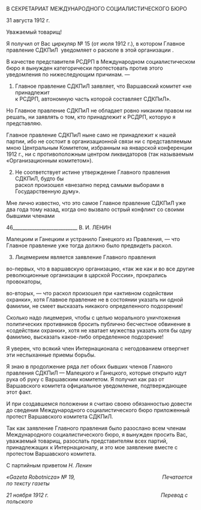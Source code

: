 В СЕКРЕТАРИАТ МЕЖДУНАРОДНОГО СОЦИАЛИСТИЧЕСКОГО БЮРО

31 августа 1912 г.

Уважаемый товарищ!

Я получил от Вас циркуляр № 15 (от июля 1912 г.), в котором Главное правление СДКПиЛ  уведомляет о расколе в этой организации .

В качестве представителя РСДРП в Международном социалистическом бюро я вы­нужден категорически протестовать против этого уведомления по нижеследующим причинам. —

1. Главное правление СДКПиЛ заявляет, что Варшавский комитет «не принадлежит  
к РСДРП, автономную часть которой составляет СДКПиЛ».

Но Главное правление СДКПиЛ не обладает ровно никаким правом ни решать, ни заявлять о том, кто принадлежит к РСДРП, которую я представляю.

Главное правление СДКПиЛ ныне само не принадлежит к нашей партии, ибо не со­стоит в организационной связи ни с представляемым мною Центральным Комитетом, избранным на январской конференции 1912 г., ни с противоположным центром ликви­даторов (так называемым «Организационным комитетом»).

2. Не соответствует истине утверждение Главного правления СДКПиЛ, будто бы  
раскол произошел «внезапно перед самыми выборами в Государственную думу».

Мне лично известно, что это самое Главное правление СДКПиЛ уже два года тому назад, когда оно вызвало острый конфликт со своими бывшими членами

  

46___________________________ В. И. ЛЕНИН

Малецким и Ганецким и устранило Ганецкого из Правления, — что Главное правление уже тогда должно было предвидеть раскол.

3. Лицемерием является заявление Главного правления

во-первых, что в варшавскую организацию, «так же как и во все другие революци­онные организации в царской России», прокрались провокаторы,

во-вторых, — что раскол произошел при «активном содействии охранки», хотя Главное правление не в состоянии указать ни одной фамилии, не смеет высказать ника­кого определенного подозрения!

Сколько надо лицемерия, чтобы с целью морального уничтожения политических противников бросить публично бесчестное обвинение в «содействии охранки», хотя не хватает мужества указать хотя бы одну фамилию, высказать какое-либо определенное подозрение!

Я уверен, что всякий член Интернационала с негодованием отвергнет эти неслыхан­ные приемы борьбы.

Я знаю в продолжение ряда лет обоих бывших членов Главного правления СДКПиЛ — Малецкого и Ганецкого, которые открыто идут рука об руку с Варшавским комите­том. Я получил как раз от Варшавского комитета официальное уведомление, подтвер­ждающее этот факт.

И при создавшемся положении я считаю своею обязанностью довести до сведения Международного социалистического бюро приложенный протест Варшавского комите­та СДКПиЛ.

Так как заявление Главного правления было разослано всем членам Международно­го социалистического бюро, я вынужден просить Вас, уважаемый товарищ, разослать представителям всех партий, принадлежащих к Интернационалу, и это мое заявление вместе с протестом Варшавского комитета.

С партийным приветом _Н. Ленин_

_«Gazeta Robotnicza» №_ _19,                                                           Печатается по тексту газеты_

_21 ноября 1912 г.                                                                            Перевод с польского_